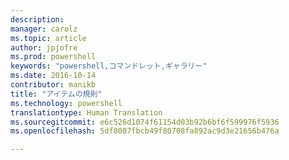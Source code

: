 ```yaml
---
description: 
manager: carolz
ms.topic: article
author: jpjofre
ms.prod: powershell
keywords: "powershell,コマンドレット,ギャラリー"
ms.date: 2016-10-14
contributor: manikb
title: "アイテムの規則"
ms.technology: powershell
translationtype: Human Translation
ms.sourcegitcommit: e6c526d1074f61154d03b92b6bf6f599976f5936
ms.openlocfilehash: 5df8007fbcb49f80708fa892ac9d3e21656b476a

---
```







<!--HONumber=Oct16_HO2-->


